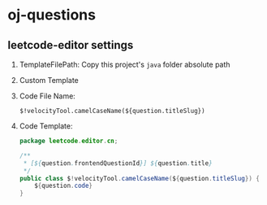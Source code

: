 # oj-questions

## leetcode-editor settings

1. TemplateFilePath: Copy this project's `java` folder absolute path
2. Custom Template
3. Code File Name:

    ```
    $!velocityTool.camelCaseName(${question.titleSlug})
    ```

4. Code Template:

    ```java
    package leetcode.editor.cn;
    
    /**
     * [${question.frontendQuestionId}] ${question.title}
     */
    public class $!velocityTool.camelCaseName(${question.titleSlug}) {
        ${question.code}
    }
    ```
